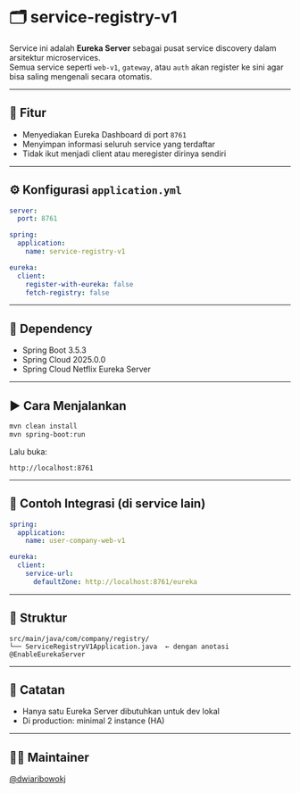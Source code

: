 # 🗂️ service-registry-v1

Service ini adalah **Eureka Server** sebagai pusat service discovery dalam arsitektur microservices.  
Semua service seperti `web-v1`, `gateway`, atau `auth` akan register ke sini agar bisa saling mengenali secara otomatis.

---

## 🚀 Fitur

- Menyediakan Eureka Dashboard di port `8761`
- Menyimpan informasi seluruh service yang terdaftar
- Tidak ikut menjadi client atau meregister dirinya sendiri

---

## ⚙️ Konfigurasi `application.yml`

```yaml
server:
  port: 8761

spring:
  application:
    name: service-registry-v1

eureka:
  client:
    register-with-eureka: false
    fetch-registry: false
```

---

## 🧩 Dependency

- Spring Boot 3.5.3
- Spring Cloud 2025.0.0
- Spring Cloud Netflix Eureka Server

---

## ▶️ Cara Menjalankan

```bash
mvn clean install
mvn spring-boot:run
```

Lalu buka:
```
http://localhost:8761
```

---

## 🔗 Contoh Integrasi (di service lain)

```yaml
spring:
  application:
    name: user-company-web-v1

eureka:
  client:
    service-url:
      defaultZone: http://localhost:8761/eureka
```

---

## 🧱 Struktur

```
src/main/java/com/company/registry/
└── ServiceRegistryV1Application.java  ← dengan anotasi @EnableEurekaServer
```

---

## 📌 Catatan

- Hanya satu Eureka Server dibutuhkan untuk dev lokal
- Di production: minimal 2 instance (HA)

---

## 👨‍💻 Maintainer

[@dwiaribowokj](https://github.com/dwiaribowokj)